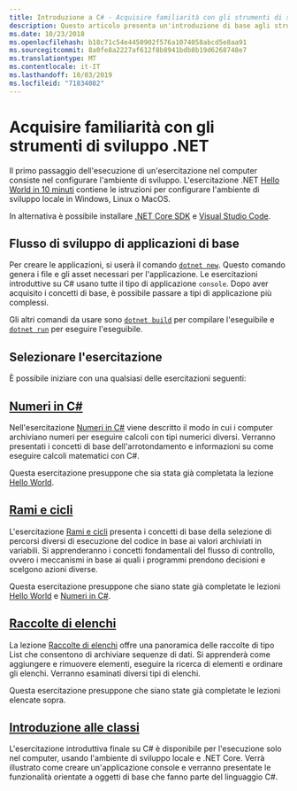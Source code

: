 ```yaml
---
title: Introduzione a C# - Acquisire familiarità con gli strumenti di sviluppo
description: Questo articolo presenta un'introduzione di base agli strumenti usati per sviluppare applicazioni C# e .NET nel computer.
ms.date: 10/23/2018
ms.openlocfilehash: b18c71c54e4450902f576a1074058abcd5e8aa91
ms.sourcegitcommit: 8a0fe8a2227af612f8b8941bdb8b19d6268748e7
ms.translationtype: MT
ms.contentlocale: it-IT
ms.lasthandoff: 10/03/2019
ms.locfileid: "71834082"
---
```

# <a name="become-familiar-with-the-net-development-tools"></a>Acquisire familiarità con gli strumenti di sviluppo .NET

Il primo passaggio dell'esecuzione di un'esercitazione nel computer consiste nel configurare l'ambiente di sviluppo.
L'esercitazione .NET [Hello World in 10 minuti](https://dotnet.microsoft.com/learn/dotnet/hello-world-tutorial/intro) contiene le istruzioni per configurare l'ambiente di sviluppo locale in Windows, Linux o MacOS.

In alternativa è possibile installare [.NET Core SDK](https://dotnet.microsoft.com/download) e [Visual Studio Code](https://code.visualstudio.com/).

## <a name="basic-application-development-flow"></a>Flusso di sviluppo di applicazioni di base

Per creare le applicazioni, si userà il comando [`dotnet new`](../../../core/tools/dotnet-new.md). Questo comando genera i file e gli asset necessari per l'applicazione. Le esercitazioni introduttive su C# usano tutte il tipo di applicazione `console`. Dopo aver acquisito i concetti di base, è possibile passare a tipi di applicazione più complessi.

Gli altri comandi da usare sono [`dotnet build`](../../../core/tools/dotnet-build.md) per compilare l'eseguibile e [`dotnet run`](../../../core/tools/dotnet-run.md) per eseguire l'eseguibile.

## <a name="pick-your-tutorial"></a>Selezionare l'esercitazione

È possibile iniziare con una qualsiasi delle esercitazioni seguenti:

## <a name="numbers-in-cnumbers-in-csharp-localmd"></a>[Numeri in C#](numbers-in-csharp-local.md)

Nell'esercitazione [Numeri in C#](numbers-in-csharp-local.md) viene descritto il modo in cui i computer archiviano numeri per eseguire calcoli con tipi numerici diversi. Verranno presentati i concetti di base dell'arrotondamento e informazioni su come eseguire calcoli matematici con C#.

Questa esercitazione presuppone che sia stata già completata la lezione [Hello World](hello-world.yml).

## <a name="branches-and-loopsbranches-and-loops-localmd"></a>[Rami e cicli](branches-and-loops-local.md)

L'esercitazione [Rami e cicli](branches-and-loops-local.md) presenta i concetti di base della selezione di percorsi diversi di esecuzione del codice in base ai valori archiviati in variabili. Si apprenderanno i concetti fondamentali del flusso di controllo, ovvero i meccanismi in base ai quali i programmi prendono decisioni e scelgono azioni diverse.

Questa esercitazione presuppone che siano state già completate le lezioni [Hello World](hello-world.yml) e [Numeri in C#](numbers-in-csharp-local.md).

## <a name="list-collectionarrays-and-collectionsmd"></a>[Raccolte di elenchi](arrays-and-collections.md)

La lezione [Raccolte di elenchi](arrays-and-collections.md) offre una panoramica delle raccolte di tipo List che consentono di archiviare sequenze di dati. Si apprenderà come aggiungere e rimuovere elementi, eseguire la ricerca di elementi e ordinare gli elenchi. Verranno esaminati diversi tipi di elenchi. 

Questa esercitazione presuppone che siano state già completate le lezioni elencate sopra.

## <a name="introduction-to-classesintroduction-to-classesmd"></a>[Introduzione alle classi](introduction-to-classes.md)

L'esercitazione introduttiva finale su C# è disponibile per l'esecuzione solo nel computer, usando l'ambiente di sviluppo locale e .NET Core.
Verrà illustrato come creare un'applicazione console e verranno presentate le funzionalità orientate a oggetti di base che fanno parte del linguaggio C#.
